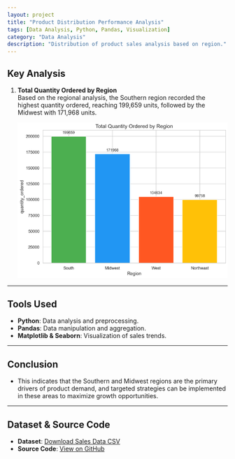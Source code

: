 ```yaml
---
layout: project
title: "Product Distribution Performance Analysis"
tags: [Data Analysis, Python, Pandas, Visualization]
category: "Data Analysis"
description: "Distribution of product sales analysis based on region."
---
```


## Key Analysis  

1. **Total Quantity Ordered by Region**  
   Based on the regional analysis, the Southern region recorded the highest quantity ordered, reaching 199,659 units, followed by the Midwest with 171,968 units.

   ![Region](../../assets/images/ordered_region.png)

---

## Tools Used  
- **Python**: Data analysis and preprocessing.  
- **Pandas**: Data manipulation and aggregation.  
- **Matplotlib & Seaborn**: Visualization of sales trends.

---

## Conclusion
- This indicates that the Southern and Midwest regions are the primary drivers of product demand, and targeted strategies can be implemented in these areas to maximize growth opportunities.

---

## Dataset & Source Code  
- **Dataset**: [Download Sales Data CSV](../../assets/data/sales.csv)  
- **Source Code**: [View on GitHub](https://github.com/hanif-dev/sales-analysis)
